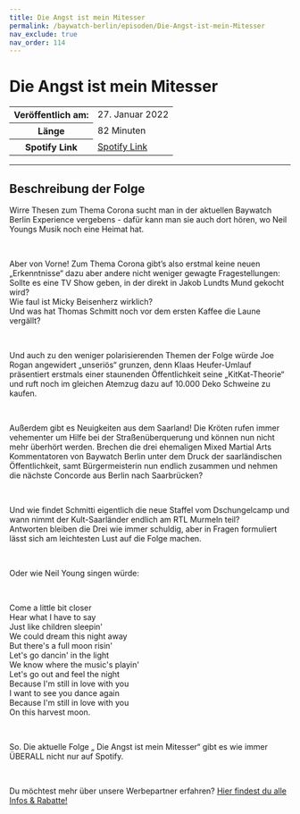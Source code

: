 ```yaml
---
title: Die Angst ist mein Mitesser
permalink: /baywatch-berlin/episoden/Die-Angst-ist-mein-Mitesser
nav_exclude: true
nav_order: 114
---
```


# Die Angst ist mein Mitesser
<table class="resp-table dcf-table dcf-table-responsive dcf-table-bordered dcf-table-striped dcf-w-100%">
                    <tbody>
                        <tr>
                            <th scope="row">Veröffentlich am:</th>
                            <td data-label="Veröffentlich am:">27. Januar 2022</td>
                        </tr>
                        <tr>
                            <th scope="row">Länge </th>
                            <td data-label="Länge ">82 Minuten</td>
                        </tr><tr>
                                <th scope="row">Spotify Link</th>
                                <td data-label="Spotify Link"><a href="https://open.spotify.com/episode/2ycxlhrXDMtLl55AYp5FnS">Spotify Link</a></td>
                            </tr></tbody>
                </table>

***

## Beschreibung der Folge

<div>
<p>Wirre Thesen zum Thema Corona sucht man in der aktuellen Baywatch Berlin Experience vergebens - dafür kann man sie auch dort hören, wo Neil Youngs Musik noch eine Heimat hat.</p><br/><p>Aber von Vorne! Zum Thema Corona gibt’s also erstmal keine neuen „Erkenntnisse“ dazu aber andere nicht weniger gewagte Fragestellungen:<br/>Sollte es eine TV Show geben, in der direkt in Jakob Lundts Mund gekocht wird?<br/>Wie faul ist Micky Beisenherz wirklich?<br/>Und was hat Thomas Schmitt noch vor dem ersten Kaffee die Laune vergällt?</p><br/><p>Und auch zu den weniger polarisierenden Themen der Folge würde Joe Rogan angewidert „unseriös“ grunzen, denn Klaas Heufer-Umlauf präsentiert erstmals einer staunenden Öffentlichkeit seine „KitKat-Theorie“ und ruft noch im gleichen Atemzug dazu auf 10.000 Deko Schweine zu kaufen.</p><br/><p>Außerdem gibt es Neuigkeiten aus dem Saarland! Die Kröten rufen immer vehementer um Hilfe bei der Straßenüberquerung und können nun nicht mehr überhört werden. Brechen die drei ehemaligen Mixed Martial Arts Kommentatoren von Baywatch Berlin unter dem Druck der saarländischen Öffentlichkeit, samt Bürgermeisterin nun endlich zusammen und nehmen die nächste Concorde aus Berlin nach Saarbrücken?</p><br/><p>Und wie findet Schmitti eigentlich die neue Staffel vom Dschungelcamp und wann nimmt der Kult-Saarländer endlich am RTL Murmeln teil?<br/>Antworten bleiben die Drei wie immer schuldig, aber in Fragen formuliert lässt sich am leichtesten Lust auf die Folge machen.</p><br/><p>Oder wie Neil Young singen würde:</p><br/><p>Come a little bit closer<br/>Hear what I have to say<br/>Just like children sleepin&#39;<br/>We could dream this night away<br/>But there&#39;s a full moon risin&#39;<br/>Let&#39;s go dancin&#39; in the light<br/>We know where the music&#39;s playin&#39;<br/>Let&#39;s go out and feel the night<br/>Because I&#39;m still in love with you<br/>I want to see you dance again<br/>Because I&#39;m still in love with you<br/>On this harvest moon.</p><br/><p>So. Die aktuelle Folge „ Die Angst ist mein Mitesser“ gibt es wie immer ÜBERALL nicht nur auf Spotify.</p><br/><p>Du möchtest mehr über unsere Werbepartner erfahren? <a href="https://linktr.ee/BaywatchBerlin" rel="nofollow">Hier findest du alle Infos &amp; Rabatte!</a></p>  
</div>

